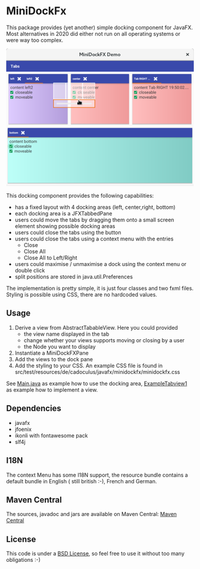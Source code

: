 # MiniDockFx

This package provides (yet another) simple docking component for JavaFX.
Most alternatives in 2020 did either not run on all operating systems or were way too complex. 

![image](data/screen.png)

This docking component provides the following capabilities:

* has a fixed layout with 4 docking areas (left, center,right, bottom)
* each docking area is a JFXTabbedPane
* users could move the tabs by dragging them onto a small screen element showing possible docking areas
* users could close the tabs using the button
* users could close the tabs using a context menu with the entries
    * Close
    * Close All
    * Close All to Left/Right
* users could maximise / unmaximise a dock using the context menu or double click 
* split positions are stored in java.util.Preferences  

The implementation is pretty simple, it is just four classes and two fxml files.
Styling is possible using CSS, there are no hardcoded values.

## Usage

1. Derive a view from AbstractTabableView. Here you could provided
   * the view name displayed in the tab
   * change whether your views supports moving or closing by a user
   * the Node you want to display
2. Instantiate a MiniDockFXPane
3. Add the views to the dock pane
4. Add the styling to your CSS. An example CSS file is found in src/test/resources/de/cadoculus/javafx/minidockfx/minidockfx.css

See [Main.java](src/test/java/de/cadoculus/javafx/minidockfx/demo/Main.java) as example how to use the docking area,
[ExampleTabview1](src/test/java/de/cadoculus/javafx/minidockfx/demo/ExampleTabview1.java) as example how to implement a view.

## Dependencies
* javafx
* jfoenix
* ikonli with fontawesome pack
* slf4j

## I18N
The context Menu has some I18N support, the resource bundle contains a default bundle in English ( still british :-), 
French and German.

## Maven Central 

The sources, javadoc and jars are available on Maven Central:
[Maven Central](https://oss.sonatype.org/#nexus-search;quick~minidockfx)
## License

This code is under a  [BSD License](LICENSE), so feel free to use it without too many obligations :-)
    
